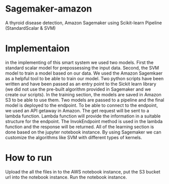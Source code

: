 # Sagemaker-amazon
A thyroid disease detection, Amazon Sagemaker using Scikit-learn Pipeline (StandardScalar &amp; SVM)
# Implementaion
in the implementing of this smart system we used two models. First the standard scalar model for prepossessing the input data. Second, the SVM model to train a model based on our data. We used the Amazon Sagemkaer as a helpful tool to be able to train our model. Two python scripts have been written and have been passed as an entry point to the Sickit learn library (we did not use the pre-built algorithm provided in Sagemaker and we create our scripts). In the training section, the models are saved in Amazon S3 to be able to use them. Two models are passed to a pipeline and the final model is deployed to the endpoint. To be able to connect to the endpoint, we used an API getaway in Amazon. The get request will be sent to a lambda function. Lambda function will provide the information in a suitable structure for the endpoint. The InvokEndpoint method is used in the lambda function and the response will be returned. All of the learning section is done based on the jupyter notebook instance. By using Sagemaker we can customize the algorithms like SVM with different types of kernels.
# How to run
Upload the all the files in to the AWS notebook instance, put the S3 bucket url into the notebook instance. Run the notebook instance.
